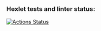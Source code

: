 ### Hexlet tests and linter status:
[![Actions Status](https://github.com/AR2DY2/layout-designer-project-58/actions/workflows/hexlet-check.yml/badge.svg)](https://github.com/AR2DY2/layout-designer-project-58/actions)